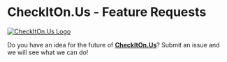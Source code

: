 # CheckItOn.Us - Feature Requests

[![CheckItOn.Us Logo](https://www.checkiton.us/img/mono-logo.png)](https://www.checkiton.us)

Do you have an idea for the future of **[CheckItOn.Us](https://www.checkiton.us)**? Submit an issue and we will see what we can do!
